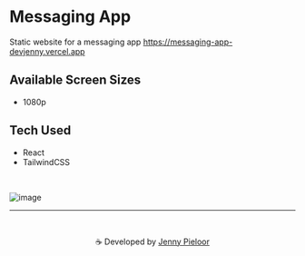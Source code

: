 # Messaging App
Static website for a messaging app https://messaging-app-devjenny.vercel.app

## Available Screen Sizes
- 1080p 

## Tech Used
- React
- TailwindCSS

<br>

![image](https://github.com/devJennyy/messaging-app/assets/135243946/dc8a126e-6853-4948-93b0-5a198b42dbb1)


***

<br>
<p align="center">☕ Developed by <a href="https://linktree-jenny.vercel.app/">Jenny Pieloor</a></p>
